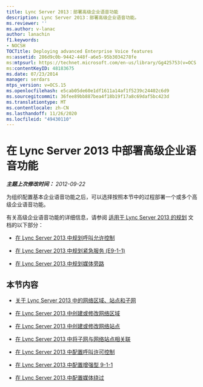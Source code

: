 ```yaml
---
title: Lync Server 2013：部署高级企业语音功能
description: Lync Server 2013：部署高级企业语音功能。
ms.reviewer: ''
ms.author: v-lanac
author: lanachin
f1.keywords:
- NOCSH
TOCTitle: Deploying advanced Enterprise Voice features
ms:assetid: 286d9c0b-9442-448f-a6e5-95b3034278fe
ms:mtpsurl: https://technet.microsoft.com/en-us/library/Gg425753(v=OCS.15)
ms:contentKeyID: 48183675
ms.date: 07/23/2014
manager: serdars
mtps_version: v=OCS.15
ms.openlocfilehash: e5cab05de60e1df1611a14af1f5239c24402c6d9
ms.sourcegitcommit: 36fee89bb887bea4f18b19f17a8c69daf5bc423d
ms.translationtype: MT
ms.contentlocale: zh-CN
ms.lasthandoff: 11/26/2020
ms.locfileid: "49430110"
---
```

# <a name="deploying-advanced-enterprise-voice-features-in-lync-server-2013"></a>在 Lync Server 2013 中部署高级企业语音功能

<div data-xmlns="http://www.w3.org/1999/xhtml">

<div class="topic" data-xmlns="http://www.w3.org/1999/xhtml" data-msxsl="urn:schemas-microsoft-com:xslt" data-cs="https://msdn.microsoft.com/">

<div data-asp="https://msdn2.microsoft.com/asp">



</div>

<div id="mainSection">

<div id="mainBody">

<span> </span>

_**主题上次修改时间：** 2012-09-22_

为组织配置基本企业语音功能之后，可以选择按照本节中的过程部署一个或多个高级企业语音功能。

有关高级企业语音功能的详细信息，请参阅 [适用于 Lync Server 2013 的规划](lync-server-2013-planning.md) 文档的以下部分：

  - [在 Lync Server 2013 中规划呼叫允许控制](lync-server-2013-planning-for-call-admission-control.md)

  - [在 Lync Server 2013 中规划紧急服务 (E9-1-1)](lync-server-2013-planning-for-emergency-services-e9-1-1.md)

  - [在 Lync Server 2013 中规划媒体旁路](lync-server-2013-planning-for-media-bypass.md)

<div>

## <a name="in-this-section"></a>本节内容

  - [关于 Lync Server 2013 中的网络区域、站点和子网](lync-server-2013-about-network-regions-sites-and-subnets.md)

  - [在 Lync Server 2013 中创建或修改网络区域](lync-server-2013-create-or-modify-a-network-region.md)

  - [在 Lync Server 2013 中创建或修改网络站点](lync-server-2013-create-or-modify-a-network-site.md)

  - [在 Lync Server 2013 中将子网与网络站点相关联](lync-server-2013-associate-a-subnet-with-a-network-site.md)

  - [在 Lync Server 2013 中配置呼叫许可控制](lync-server-2013-configure-call-admission-control.md)

  - [在 Lync Server 2013 中配置增强型 9-1-1](lync-server-2013-configure-enhanced-9-1-1.md)

  - [在 Lync Server 2013 中配置媒体绕过](lync-server-2013-configure-media-bypass.md)

</div>

</div>

<span> </span>

</div>

</div>

</div>

